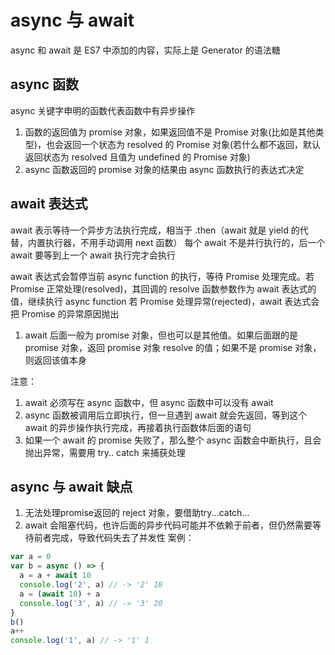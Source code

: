 # async 与 await

async 和 await 是 ES7 中添加的内容，实际上是 Generator 的语法糖

## async 函数

async 关键字申明的函数代表函数中有异步操作

1. 函数的返回值为 promise 对象，如果返回值不是 Promise 对象(比如是其他类型)，也会返回一个状态为 resolved 的 Promise 对象(若什么都不返回，默认返回状态为 resolved 且值为 undefined 的 Promise 对象)
2. async 函数返回的 promise 对象的结果由 async 函数执行的表达式决定

## await 表达式

await 表示等待一个异步方法执行完成，相当于 .then（await 就是 yield 的代替，内置执行器，不用手动调用 next 函数）
每个 await 不是并行执行的，后一个 await 要等到上一个 await 执行完才会执行

await 表达式会暂停当前 async function 的执行，等待 Promise 处理完成。若 Promise 正常处理(resolved)，其回调的 resolve 函数参数作为 await 表达式的值，继续执行 async function
若 Promise 处理异常(rejected)，await 表达式会把 Promise 的异常原因抛出

1. await 后面一般为 promise 对象，但也可以是其他值。如果后面跟的是 promise 对象，返回 promise 对象 resolve 的值；如果不是 promise 对象，则返回该值本身

注意：

1. await 必须写在 async 函数中，但 async 函数中可以没有 await
2. async 函数被调用后立即执行，但一旦遇到 await 就会先返回，等到这个 await 的异步操作执行完成，再接着执行函数体后面的语句
3. 如果一个 await 的 promise 失败了，那么整个 async 函数会中断执行，且会抛出异常，需要用 try.. catch 来捕获处理

## async 与 await 缺点

1. 无法处理promise返回的 reject 对象，要借助try...catch...
2. await 会阻塞代码，也许后面的异步代码可能并不依赖于前者，但仍然需要等待前者完成，导致代码失去了并发性
案例：

```javascript
var a = 0
var b = async () => {
  a = a + await 10
  console.log('2', a) // -> '2' 10
  a = (await 10) + a
  console.log('3', a) // -> '3' 20
}
b()
a++
console.log('1', a) // -> '1' 1
```
